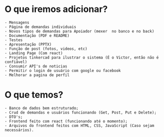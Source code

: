 # O que iremos adicionar?

	- Mensagens
	- Página de demandas individuais
	- Novos tipos de demandas para Apoiador (mexer  no banco e no back)
	- Documentação (PDF e README)
	- Testes
	- Apresentação (PPTX)
	- Função de post (fotos, videos, etc)
	- Landing Page (Com react)
	- Projetos tinkercad para ilustrar o sistema (É o Victor, então não é confiável)
	- Consumir API's de noticias
	- Permitir o login de usuário com google ou facebook
	- Melhorar a pagina de perfil

# O que temos?
	- Banco de dados bem estruturado;
	- Crud de demandas e usuários funcionando (Get, Post, Put e Delete);
	- DTO's;
	- Frontend feito com react (funcionando até o momento);
	- Arquivos do frontend feitos com HTML, CSS, JavaScript (Caso sejam necessários).